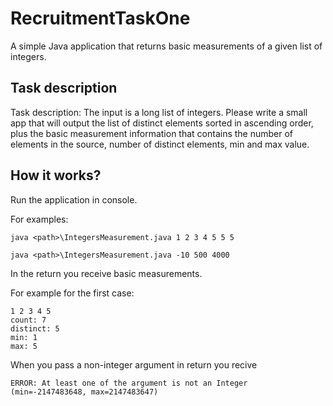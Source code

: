 # RecruitmentTaskOne

A simple Java application that returns basic measurements of a given list of integers.

## Task description

Task description: The input is a long list of integers. Please write a small app that will output the list of distinct elements sorted in ascending order, plus the basic measurement information that contains the number of elements in the source, number of distinct elements, min and max value.

## How it works?

Run the application in console.

For examples:
```
java <path>\IntegersMeasurement.java 1 2 3 4 5 5 5
```
```
java <path>\IntegersMeasurement.java -10 500 4000
```

In the return you receive basic measurements.

For example for the first case:
```
1 2 3 4 5
count: 7
distinct: 5
min: 1
max: 5
```

When you pass a non-integer argument in return you recive
```
ERROR: At least one of the argument is not an Integer (min=-2147483648, max=2147483647)
```